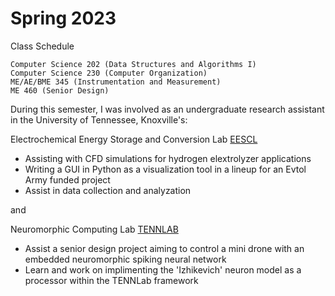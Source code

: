# Spring 2023

Class Schedule
```
Computer Science 202 (Data Structures and Algorithms I)
Computer Science 230 (Computer Organization)
ME/AE/BME 345 (Instrumentation and Measurement)
ME 460 (Senior Design)

```

During this semester, I was involved as an undergraduate research assistant in the University of Tennessee, Knoxville's:

Electrochemical Energy Storage and Conversion Lab [EESCL](https://ecpower.utk.edu/)

 - Assisting with CFD simulations for hydrogen elextrolyzer applications
 - Writing a GUI in Python as a visualization tool in a lineup for an Evtol Army funded project
 - Assist in data collection and analyzation

and

Neuromorphic Computing Lab [TENNLAB](https://neuromorphic.eecs.utk.edu/)

 - Assist a senior design project aiming to control a mini drone with an embedded neuromorphic spiking neural network
 - Learn and work on implimenting the 'Izhikevich' neuron model as a processor within the TENNLab framework
